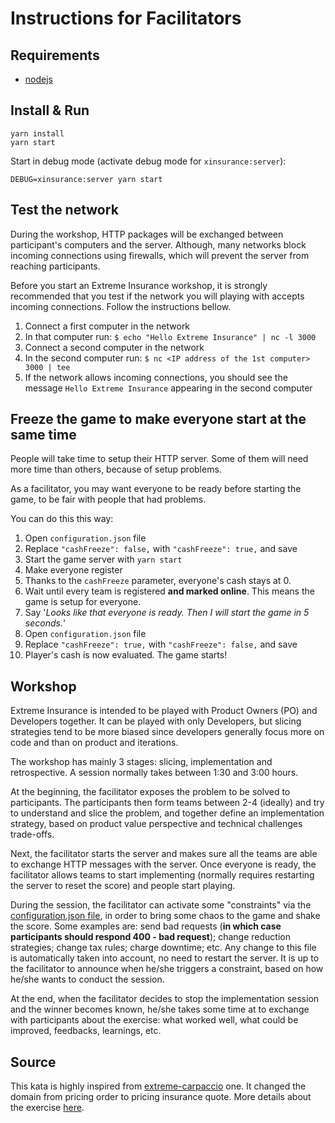 # Instructions for Facilitators



## Requirements
- [nodejs](https://nodejs.org/en/)

## Install & Run

```
yarn install
yarn start
```
Start in debug mode (activate debug mode for `xinsurance:server`):

```
DEBUG=xinsurance:server yarn start
```

## Test the network
During the workshop, HTTP packages will be exchanged between participant's computers and the server. Although, many networks block incoming connections using firewalls, which will prevent the server from reaching participants.

Before you start an Extreme Insurance workshop, it is strongly recommended that you test if the network you will playing with accepts incoming connections. Follow the instructions bellow.

1. Connect a first computer in the network
1. In that computer run: `$ echo "Hello Extreme Insurance" | nc -l 3000`
1. Connect a second computer in the network
1. In the second computer run: `$ nc <IP address of the 1st computer> 3000 | tee `
1. If the network allows incoming connections, you should see the message `Hello Extreme Insurance` appearing in the second computer

## Freeze the game to make everyone start at the same time

People will take time to setup their HTTP server. Some of them will need more time than others, because of setup problems.

As a facilitator, you may want everyone to be ready before starting the game, to be fair with people that had problems.

You can do this this way:

1. Open ``configuration.json`` file 
1. Replace ``"cashFreeze": false,`` with ``"cashFreeze": true,`` and save
1. Start the game server with ``yarn start``
1. Make everyone register
1. Thanks to the ``cashFreeze`` parameter, everyone's cash stays at 0.
1. Wait until every team is registered **and marked online**. This means the game is setup for everyone.
1. Say '*Looks like that everyone is ready. Then I will start the game in 5 seconds.*' 
1. Open ``configuration.json`` file 
1. Replace ``"cashFreeze": true,`` with ``"cashFreeze": false,`` and save
1. Player's cash is now evaluated. The game starts!

## Workshop
Extreme Insurance is intended to be played with Product Owners (PO) and Developers together. It can be played with only Developers, but slicing strategies tend to be more biased since developers generally focus more on code and than on product and iterations.

The workshop has mainly 3 stages: slicing, implementation and retrospective. A session normally takes between 1:30 and 3:00 hours.

At the beginning, the facilitator exposes the problem to be solved to participants. The participants then form teams between 2-4 (ideally) and try to understand and slice the problem, and together define an implementation strategy, based on product value perspective and technical challenges trade-offs.

Next, the facilitator starts the server and makes sure all the teams are able to exchange HTTP messages with the server. Once everyone is ready, the facilitator allows teams to start implementing (normally requires restarting the server to reset the score) and people start playing.

During the session, the facilitator can activate some "constraints" via the [configuration.json file](https://github.com/qpautrat/extreme-insurance/blob/main/configuration.json), in order to bring some chaos to the game and shake the score. Some examples are: send bad requests (**in which case participants should respond 400 - bad request**); change reduction strategies; change tax rules; charge downtime; etc. Any change to this file is automatically taken into account, no need to restart the server. It is up to the facilitator to announce when he/she triggers a constraint, based on how he/she wants to conduct the session.

At the end, when the facilitator decides to stop the implementation session and the winner becomes known, he/she takes some time at to exchange with participants about the exercise: what worked well, what could be improved, feedbacks, learnings, etc.

## Source

This kata is highly inspired from [extreme-carpaccio](https://github.com/dlresende/extreme-carpaccio/) one.
It changed the domain from pricing order to pricing insurance quote.
More details about the exercise [here](https://diegolemos.net/2016/01/07/extreme-carpaccio/).